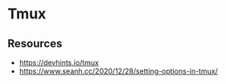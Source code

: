 # Tmux

## Resources
- https://devhints.io/tmux
- https://www.seanh.cc/2020/12/28/setting-options-in-tmux/
